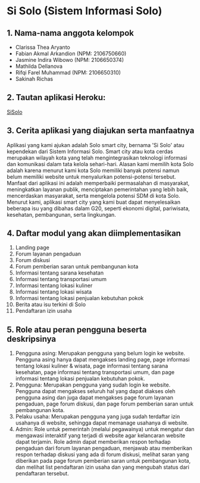 # Si Solo (Sistem Informasi Solo)

## 1. Nama-nama anggota kelompok
- Clarissa Thea Aryanto
- Fabian Akmal Arkandion (NPM: 2106750660)
- Jasmine Indira Wibowo (NPM: 2106650374)
- Mathilda Dellanova
- Rifqi Farel Muhammad (NPM: 2106650310)
- Sakinah Richas

## 2. Tautan aplikasi Heroku:
   [SiSolo](https://sisolo.herokuapp.com/)

## 3. Cerita aplikasi yang diajukan serta manfaatnya
Aplikasi yang kami ajukan adalah Solo smart city, bernama 'Si Solo' atau kependekan dari Sistem Informasi Solo. Smart city atau kota cerdas merupakan wilayah kota yang telah mengintegrasikan teknologi informasi dan komunikasi dalam tata kelola sehari-hari. Alasan kami memilih kota Solo adalah karena menurut kami kota Solo memiliki banyak potensi namun belum memiliki website untuk menyalurkan potensi-potensi tersebut. Manfaat dari aplikasi ini adalah memperbaiki permasalahan di masyarakat, meningkatkan layanan publik, menciptakan pemerintahan yang lebih baik, mencerdaskan masyarakat, serta mengelola potensi SDM di kota Solo. Menurut kami, aplikasi smart city yang kami buat dapat menyelesaikan beberapa isu yang dibahas dalam G20, seperti ekonomi digital, pariwisata, kesehatan, pembangunan, serta lingkungan.

## 4. Daftar modul yang akan diimplementasikan
1. Landing page
2. Forum layanan pengaduan
3. Forum diskusi
4. Forum pemberian saran untuk pembangunan kota
5. Informasi tentang sarana kesehatan
6. Informasi tentang transportasi umum
7. Informasi tentang lokasi kuliner
8. Informasi tentang lokasi wisata
9. Informasi tentang lokasi penjualan kebutuhan pokok
10. Berita atau isu terkini di Solo
11. Pendaftaran izin usaha

## 5. Role atau peran pengguna beserta deskripsinya
1. Pengguna asing: Merupakan pengguna yang belum login ke website. Pengguna asing hanya dapat mengakses landing page, page informasi tentang lokasi kuliner & wisata, page informasi tentang sarana kesehatan, page informasi tentang transportasi umum, dan page informasi tentang lokasi penjualan kebutuhan pokok.
2. Pengguna: Merupakan pengguna yang sudah login ke website. Pengguna dapat mengakses seluruh hal yang dapat diakses oleh pengguna asing dan juga dapat mengakses page forum layanan pengaduan, page forum diskusi, dan page forum pemberian saran untuk pembangunan kota.
3. Pelaku usaha: Merupakan pengguna yang juga sudah terdaftar izin usahanya di website, sehingga dapat memanage usahanya di website. 
4. Admin: Role untuk pemerintah (melalui pegawainya) untuk mengatur dan mengawasi interaktif yang terjadi di website agar kelancaran website dapat terjamin. Role admin dapat memberikan respon terhadap pengaduan dari forum layanan pengaduan, menjawab atau memberikan respon terhadap diskusi yang ada di forum diskusi, melihat saran yang diberikan pada page forum pemberian saran untuk pembangunan kota, dan melihat list pendaftaran izin usaha dan yang mengubah status dari pendaftaran tersebut.